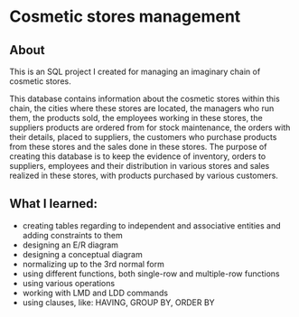 # Cosmetic stores management
## About
This is an SQL project I created for managing an imaginary chain of cosmetic stores.
 
This database contains information about the cosmetic stores within this chain, the cities where these stores are located, the managers who run them, the products sold, the employees working in these stores, the suppliers products are ordered from for stock maintenance, the orders with their details, placed to suppliers, the customers who purchase products from these stores and the sales done in these stores. The purpose of creating this database is to keep the evidence of inventory, orders to suppliers, employees and their distribution in various stores and sales realized in these stores, with products purchased by various customers.

## What I learned:
* creating tables regarding to independent and associative entities and adding constraints to them
* designing an E/R diagram
* designing a conceptual diagram
* normalizing up to the 3rd normal form
* using different functions, both single-row and multiple-row functions
* using various operations
* working with LMD and LDD commands
* using clauses, like: HAVING, GROUP BY, ORDER BY
